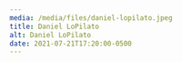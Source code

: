 ```yaml
---
media: /media/files/daniel-lopilato.jpeg
title: Daniel LoPilato
alt: Daniel LoPilato
date: 2021-07-21T17:20:00-0500
---
```

